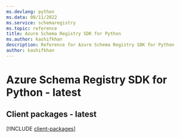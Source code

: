 ```yaml
---
ms.devlang: python
ms.data: 08/11/2022
ms.service: schemaregistry
ms.topic: reference
title: Azure Schema Registry SDK for Python
ms.author: kashifkhan
description: Reference for Azure Schema Registry SDK for Python
author: kashifkhan
---
```

# Azure Schema Registry SDK for Python - latest

## Client packages - latest
[!INCLUDE [client-packages](schema-registry-client-index.md)]
